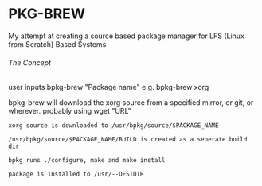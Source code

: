 # PKG-BREW
My attempt at creating a source based package manager for LFS (Linux from Scratch) Based Systems


###### The Concept ######

user inputs bpkg-brew "Package name" 
     e.g.   bpkg-brew xorg   
           
bpkg-brew will download the xorg source from a specified mirror, or git, or wherever.
    probably using wget "URL" 


    xorg source is downloaded to /usr/bpkg/source/$PACKAGE_NAME 

    /usr/bpkg/source/$PACKAGE_NAME/BUILD is created as a seperate build dir
    
    bpkg runs ./configure, make and make install 

    package is installed to /usr/--DESTDIR




